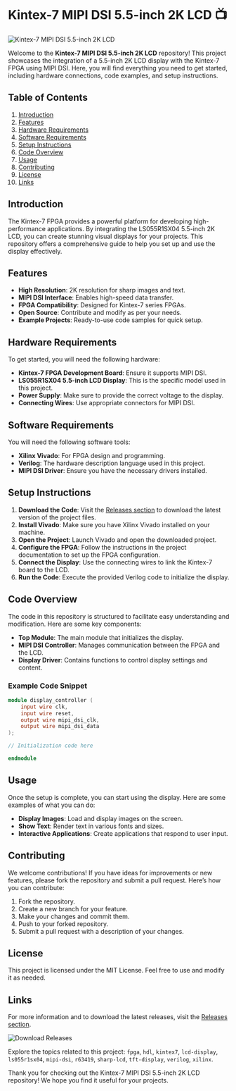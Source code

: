 # Kintex-7 MIPI DSI 5.5-inch 2K LCD 📺

![Kintex-7 MIPI DSI 5.5-inch 2K LCD](https://example.com/image.png)

Welcome to the **Kintex-7 MIPI DSI 5.5-inch 2K LCD** repository! This project showcases the integration of a 5.5-inch 2K LCD display with the Kintex-7 FPGA using MIPI DSI. Here, you will find everything you need to get started, including hardware connections, code examples, and setup instructions.

## Table of Contents

1. [Introduction](#introduction)
2. [Features](#features)
3. [Hardware Requirements](#hardware-requirements)
4. [Software Requirements](#software-requirements)
5. [Setup Instructions](#setup-instructions)
6. [Code Overview](#code-overview)
7. [Usage](#usage)
8. [Contributing](#contributing)
9. [License](#license)
10. [Links](#links)

## Introduction

The Kintex-7 FPGA provides a powerful platform for developing high-performance applications. By integrating the LS055R1SX04 5.5-inch 2K LCD, you can create stunning visual displays for your projects. This repository offers a comprehensive guide to help you set up and use the display effectively.

## Features

- **High Resolution**: 2K resolution for sharp images and text.
- **MIPI DSI Interface**: Enables high-speed data transfer.
- **FPGA Compatibility**: Designed for Kintex-7 series FPGAs.
- **Open Source**: Contribute and modify as per your needs.
- **Example Projects**: Ready-to-use code samples for quick setup.

## Hardware Requirements

To get started, you will need the following hardware:

- **Kintex-7 FPGA Development Board**: Ensure it supports MIPI DSI.
- **LS055R1SX04 5.5-inch LCD Display**: This is the specific model used in this project.
- **Power Supply**: Make sure to provide the correct voltage to the display.
- **Connecting Wires**: Use appropriate connectors for MIPI DSI.

## Software Requirements

You will need the following software tools:

- **Xilinx Vivado**: For FPGA design and programming.
- **Verilog**: The hardware description language used in this project.
- **MIPI DSI Driver**: Ensure you have the necessary drivers installed.

## Setup Instructions

1. **Download the Code**: Visit the [Releases section](https://github.com/Laavaan-J/Kintex-7-MIPI-DSI-5.5-inch-2K-LCD/releases) to download the latest version of the project files.
2. **Install Vivado**: Make sure you have Xilinx Vivado installed on your machine.
3. **Open the Project**: Launch Vivado and open the downloaded project.
4. **Configure the FPGA**: Follow the instructions in the project documentation to set up the FPGA configuration.
5. **Connect the Display**: Use the connecting wires to link the Kintex-7 board to the LCD.
6. **Run the Code**: Execute the provided Verilog code to initialize the display.

## Code Overview

The code in this repository is structured to facilitate easy understanding and modification. Here are some key components:

- **Top Module**: The main module that initializes the display.
- **MIPI DSI Controller**: Manages communication between the FPGA and the LCD.
- **Display Driver**: Contains functions to control display settings and content.

### Example Code Snippet

```verilog
module display_controller (
    input wire clk,
    input wire reset,
    output wire mipi_dsi_clk,
    output wire mipi_dsi_data
);

// Initialization code here

endmodule
```

## Usage

Once the setup is complete, you can start using the display. Here are some examples of what you can do:

- **Display Images**: Load and display images on the screen.
- **Show Text**: Render text in various fonts and sizes.
- **Interactive Applications**: Create applications that respond to user input.

## Contributing

We welcome contributions! If you have ideas for improvements or new features, please fork the repository and submit a pull request. Here’s how you can contribute:

1. Fork the repository.
2. Create a new branch for your feature.
3. Make your changes and commit them.
4. Push to your forked repository.
5. Submit a pull request with a description of your changes.

## License

This project is licensed under the MIT License. Feel free to use and modify it as needed.

## Links

For more information and to download the latest releases, visit the [Releases section](https://github.com/Laavaan-J/Kintex-7-MIPI-DSI-5.5-inch-2K-LCD/releases). 

![Download Releases](https://img.shields.io/badge/Download_Releases-v1.0-blue)

Explore the topics related to this project: `fpga`, `hdl`, `kintex7`, `lcd-display`, `ls055r1sx04`, `mipi-dsi`, `r63419`, `sharp-lcd`, `tft-display`, `verilog`, `xilinx`.

Thank you for checking out the Kintex-7 MIPI DSI 5.5-inch 2K LCD repository! We hope you find it useful for your projects.